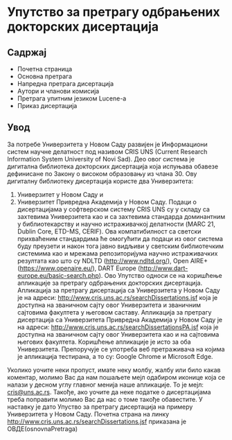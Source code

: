 # Упутство за претрагу одбрањених докторских дисертација

## Садржај
- Почетна страница
- Основна претрага
- Напредна претрага дисертација
- Aутори и чланови комисија
- Претрага упитним језиком Lucene-а 
- Приказ дисертација

## Увод
За потребе Универзитета у Новом Саду развијен је Информациони систем научне
делатност под називом CRIS UNS (Current Research Information System University of Novi
Sad). Део овог система је дигитална библиотека докторских дисертација која испуњава
обавезe дефинисане по Закону о високом образовању из члана 30. Ову дигиталну библиотеку дисертација користе два Универзитета:
1.	Универзитет у Новом Саду и
2.	Универзитет Привредна Академија у Новом Саду.
Подаци о дисертацијама у софтверском систему CRIS UNS су у складу са захтевима
Универзитета као и са захтевима стандарда доминантним у библиотекарству и научно
истраживачкој делатности (MARC 21, Dublin Core, ETD-MS, CERIF). Ова компатибилност
са светски прихваћеним стандардима ће омогућити да подаци из oвог система буду
преузети и након тога јавно видљиви у светским библиотечким системима као и мрежама
репозиторијума научно истраживачких резултата као што су NDLTD
(http://www.ndltd.org/), Оpen AIRE+ (https://www.openaire.eu/), DART Europe
(http://www.dart-europe.eu/basic-search.php).
Ово Упутство односи се на коришћење апликације за претрагу одбрањених докторских
дисертација. Апликација за претрагу дисертација са Универзитета у Новом Саду је на
адреси: http://www.cris.uns.ac.rs/searchDissertations.jsf која је доступна на званичном сајту
овог Универзитета и званичним сајтовима факултета у његовом саставу. Апликација за
претрагу дисертација са Универзитета Привредна Академија у Новом Саду је на адреси:
http://www.cris.uns.ac.rs/searchDissertationsPA.jsf која је доступна на званичном сајту овог
Универзитета као и на сајтовима његових факултета. Коришћење апликације је исто за оба Универзитета. Препоручује се употреба веб претраживача на којима је апликација тестирана, а то су: Google Chrome и Microsoft Edge.

Уколико уочите неки пропуст, имате неку молбу, жалбу или било какав коментар, молимо Вас да нам пошаљете мејл одабиром иконице   која се налази у десном углу главног менија наше апликације. То је мејл: cris@uns.ac.rs. Такође, aко уочите да неке податке о дисертацијама треба поправити молимо Вас да нас о томе такође обавестите.
У наставку је дато Упуство за претрагу дисертација на примеру
Универзитета у Новом Саду. Почетна страна на линку http://www.cris.uns.ac.rs/searchDissertations.jsf приказана је ОВДЕ(osnovnaPretraga)


